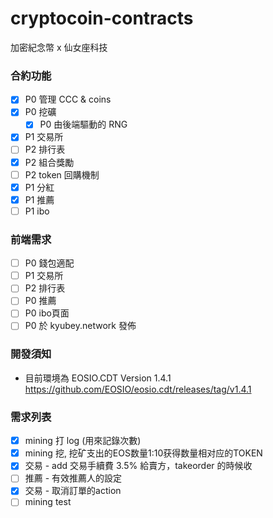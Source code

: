 # cryptocoin-contracts
加密紀念幣 x 仙女座科技

### 合約功能
- [x] P0 管理 CCC & coins
- [x] P0 挖礦
    - [x] P0 由後端驅動的 RNG 
- [x] P1 交易所
- [ ] P2 排行表
- [x] P2 組合獎勵
- [ ] P2 token 回購機制
- [x] P1 分紅
- [x] P1 推薦
- [ ] P1 ibo

### 前端需求
- [ ] P0 錢包適配
- [ ] P1 交易所
- [ ] P2 排行表
- [ ] P0 推薦
- [ ] P0 ibo頁面 
- [ ] P0 於 kyubey.network 發佈

### 開發須知
* 目前環境為 EOSIO.CDT Version 1.4.1 https://github.com/EOSIO/eosio.cdt/releases/tag/v1.4.1

### 需求列表
- [x] mining 打 log (用來記錄次數)
- [x] mining 挖, 挖矿支出的EOS数量1:10获得数量相对应的TOKEN
- [x] 交易 - add 交易手續費 3.5% 給賣方，takeorder 的時候收
- [ ] 推薦 - 有效推薦人的設定
- [x] 交易 - 取消訂單的action
- [ ] mining test
